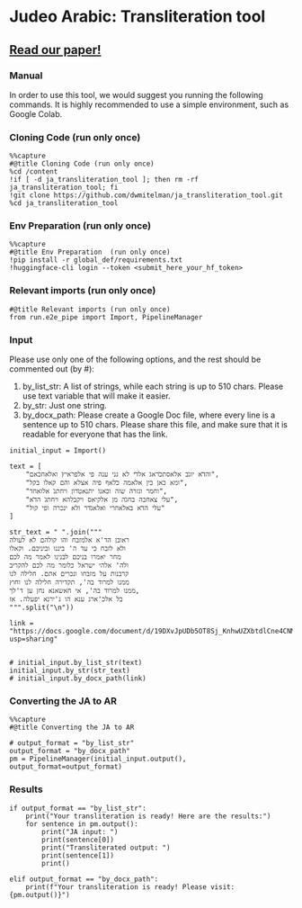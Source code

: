 # Judeo Arabic: Transliteration tool
## [Read our paper!](https://aclanthology.org/2024.findings-eacl.102/)

### Manual

In order to use this tool, we would suggest you running the following commands. It is highly recommended to use a simple environment, such as Google Colab.

### Cloning Code (run only once)
```
%%capture
#@title Cloning Code (run only once)
%cd /content
!if [ -d ja_transliteration_tool ]; then rm -rf ja_transliteration_tool; fi
!git clone https://github.com/dwmitelman/ja_transliteration_tool.git
%cd ja_transliteration_tool
```

### Env Preparation (run only once)
```
%%capture
#@title Env Preparation  (run only once)
!pip install -r global_def/requirements.txt
!huggingface-cli login --token <submit_here_your_hf_token>
```

### Relevant imports (run only once)
```
#@title Relevant imports (run only once)
from run.e2e_pipe import Import, PipelineManager
```

### Input

Please use only one of the following options, and the rest should be commented out (by #):

1. by_list_str: A list of strings, while each string is up to 510 chars. Please use text variable that will make it easier.
2. by_str: Just one string.
3. by_docx_path: Please create a Google Doc file, where every line is a sentence up to 510 chars. Please share this file, and make sure that it is readable for everyone that has the link.

```
initial_input = Import()

text = [
    "והד̇א יוג̇ב אלאסתכ̇ראג̇ אלד̇י לא גני ענה פי אלפראיץ̇ ואלאחכאם",
    "ומא כאן בין אלאמה כ̇לאף פיה אצלא והם קאלו בקל",
    "וחמר וגזרה שוה וכאנו יתנאט̇רון ויחתג̇ אלואחד",
    "עלי צאחבה בחג̇ה מן אלקיאס ויקבלהא ויחתג̇ הד̇א",
    "עלי הד̇א באלאחרי ואלאג̇דר ולא ינכרה ופי קול"
]

str_text = " ".join("""
ראובן הד'א אלמזבח והו קולהם לא לעולה
ולא לזבח כי עד ה' ביננו וביניכם. וקאלו
מחר יאמרו בניכם לבנינו לאמר מה לכם
ולה' אלהי ישראל כלומר מה לכם להקריב
קרבנות על מזבחו ונכרים אתם. חלילה לנו
ממנו למרוד בה', תקדירה חלילה לנו וחוץ
ממנו למרוד בה', אי חאשאנא נחן ען ד'לך,
בל אלכ'ארג ענא הו ג'ירנא יפעלה. אז
""".split("\n"))

link = "https://docs.google.com/document/d/19DXvJpUDb5OT8Sj_KnhwUZXbtdlCne4CNMHMhOja6Lw/edit?usp=sharing"


# initial_input.by_list_str(text)
initial_input.by_str(str_text)
# initial_input.by_docx_path(link)
```

### Converting the JA to AR
```
%%capture
#@title Converting the JA to AR

# output_format = "by_list_str"
output_format = "by_docx_path"
pm = PipelineManager(initial_input.output(), output_format=output_format)
```


### Results
```
if output_format == "by_list_str":
    print("Your transliteration is ready! Here are the results:")
    for sentence in pm.output():
        print("JA input: ")
        print(sentence[0])
        print("Transliterated output: ")
        print(sentence[1])
        print()

elif output_format == "by_docx_path":
    print(f"Your transliteration is ready! Please visit: {pm.output()}")
```